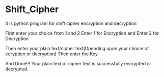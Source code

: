 # Shift_Cipher
It is python program for shift cipher encryption and decryption

First enter your choice from 1 and 2
Enter 1 for Encryption and 
Enter 2 for Decryption

Then enter your plain text/cipher text(Dpending upon your choice of ecryption or decryption)
Then enter the Key

And Done!!!
Your plain text or cipher text is successfully encrypted or decrypted.
